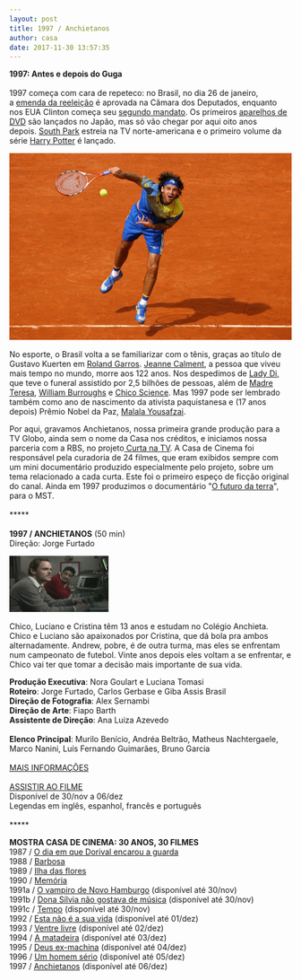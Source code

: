 ```yaml
---
layout: post
title: 1997 / Anchietanos
author: casa
date: 2017-11-30 13:57:35
---
```

**1997: Antes e depois do Guga**\
 \
1997 começa com cara de repeteco: no Brasil, no dia 26 de janeiro, a [emenda da reeleição](https://fernandorodrigues.blogosfera.uol.com.br/2014/06/16/conheca-a-historia-da-compra-de-votos-a-favor-da-emenda-da-reeleicao/) é aprovada na Câmara dos Deputados, enquanto nos EUA Clinton começa seu [segundo mandato](https://www.youtube.com/watch?v=iW_nr-SPKoY). Os primeiros [aparelhos de DVD](https://www.youtube.com/watch?v=gzvkTO4dcHQ) são lançados no Japão, mas só vão chegar por aqui oito anos depois. [South Park](https://pt.wikipedia.org/wiki/South_Park) estreia na TV norte-americana e o primeiro volume da série [Harry Potter](http://www.independent.co.uk/life-style/joanne-rowlings-secret-is-out-1295267.html) é lançado.

![](/uploads/guga2.jpg)

No esporte, o Brasil volta a se familiarizar com o tênis, graças ao título de Gustavo Kuerten em [Roland Garros](https://www.youtube.com/watch?v=KMDQXXibKec). [Jeanne Calment](https://www.youtube.com/watch?v=tlbihm0_IAE), a pessoa que viveu mais tempo no mundo, morre aos 122 anos. Nos despedimos de [Lady Di](https://www.youtube.com/watch?v=dg_MIysNGIU), que teve o funeral assistido por 2,5 bilhões de pessoas, além de [Madre Teresa](https://pt.wikipedia.org/wiki/Madre_Teresa_de_Calcut%C3%A1), [William Burroughs](https://www.youtube.com/watch?v=xbUW0ZfnZbs) e [Chico Science](https://www.youtube.com/watch?v=NsDfqtuXrZg). Mas 1997 pode ser lembrado também como ano de nascimento da ativista paquistanesa e (17 anos depois) Prêmio Nobel da Paz, [Malala Yousafzai](https://www.pronounceitright.com/pronunciation/malala-yousafzai-12617).

Por aqui, gravamos Anchietanos, nossa primeira grande produção para a TV Globo, ainda sem o nome da Casa nos créditos, e iniciamos nossa parceria com a RBS, no projeto[ Curta na TV](https://www.casacinepoa.com.br/filmes/curta-na-tv/). A Casa de Cinema foi responsável pela curadoria de 24 filmes, que eram exibidos sempre com um mini documentário produzido especialmente pelo projeto, sobre um tema relacionado a cada curta. Este foi o primeiro espeço de ficção original do canal. Ainda em 1997 produzimos o documentário "[O futuro da terra](https://www.casacinepoa.com.br/filmes/o-futuro-da-terra/)", para o MST.\
 \
\*\*\*\**\
 \
**1997 / ANCHIETANOS** (50 min)\
Direção: Jorge Furtado

![](/uploads/anch-im.jpg)

Chico, Luciano e Cristina têm 13 anos e estudam no Colégio Anchieta. Chico e Luciano são apaixonados por Cristina, que dá bola pra ambos alternadamente. Andrew, pobre, é de outra turma, mas eles se enfrentam num campeonato de futebol. Vinte anos depois eles voltam a se enfrentar, e Chico vai ter que tomar a decisão mais importante de sua vida.

**Produção Executiva**: Nora Goulart e Luciana Tomasi\
**Roteiro**: Jorge Furtado, Carlos Gerbase e Giba Assis Brasil\
**Direção de Fotografia**: Alex Sernambi\
**Direção de Arte**: Fiapo Barth\
**Assistente de Direção**: Ana Luiza Azevedo\
\
**Elenco Principal**: Murilo Benício, Andréa Beltrão, Matheus Nachtergaele, Marco Nanini, Luís Fernando Guimarães, Bruno Garcia\
 \
[MAIS INFORMAÇÕES](https://www.casacinepoa.com.br/filmes/anchietanos/)\
 \
[A﻿SSISTIR AO FILME](https://vimeo.com/240152481)\
Disponível de 30/nov a 06/dez\
Legendas em inglês, espanhol, francês e português\
 \
\*\*\*\**

**MOSTRA CASA DE CINEMA: 30 ANOS, 30 FILMES**\
1987 / [O dia em que Dorival encarou a guarda](https://www.casacinepoa.com.br/blog/2017-11-20-1986-87-o-dia-em-que-dorival-encarou-a-guarda/)\
1988 / [Barbosa](https://www.casacinepoa.com.br/blog/2017-11-21-1988-barbosa/)[](http://www.casacinepoa.com.br/o-blog/casa-30-anos/1988-barbosa)\
1989 / [Ilha das flores](https://www.casacinepoa.com.br/blog/2017-11-22-1989-ilha-das-flores/)\
1990 / [Memória](https://www.casacinepoa.com.br/blog/2017-11-23-1990-mem%C3%B3ria/)\
1991a / [O vampiro de Novo Hamburgo](https://vimeo.com/239624871?share=copy) (disponível até 30/nov)\
1991b / [Dona Sílvia não gostava de música](https://vimeo.com/239623690?share=copy) (disponível até 30/nov)\
1991c / [Tempo](https://vimeo.com/239625928?share=copy) (disponível até 30/nov)\
1992 / [Esta não é a sua vida](https://vimeo.com/238459313) (disponível até 01/dez)\
1993 / [Ventre livre](http://vimeo.com/239530546) (disponível até 02/dez)\
1994 / [A matadeira](https://vimeo.com/238568218) (disponível até 03/dez)\
1995 / [Deus ex-machina](https://vimeo.com/240061218) (disponível até 04/dez)\
1996 / [Um homem sério](https://vimeo.com/240142849) (disponível até 05/dez)\
1997 / [Anchietanos](https://vimeo.com/240152481) (disponível até 06/dez)